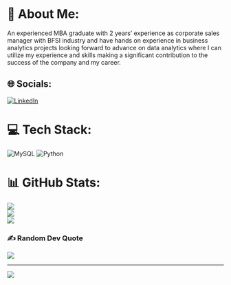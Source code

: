 # 💫 About Me:
An experienced MBA graduate with 2 years’ experience as corporate sales manager with BFSI industry and have hands on experience in business analytics projects looking forward to advance on data analytics where I can utilize my experience and skills making a significant contribution to the success of the company and my career. 


## 🌐 Socials:
[![LinkedIn](https://img.shields.io/badge/LinkedIn-%230077B5.svg?logo=linkedin&logoColor=white)](https://www.linkedin.com/in/jaimo-jerome-270716211/) 

# 💻 Tech Stack:
![MySQL](https://img.shields.io/badge/mysql-%2300f.svg?style=for-the-badge&logo=mysql&logoColor=white) ![Python](https://img.shields.io/badge/python-3670A0?style=for-the-badge&logo=python&logoColor=ffdd54)
# 📊 GitHub Stats:
![](https://github-readme-stats.vercel.app/api?username=geojaimo&theme=dark&hide_border=false&include_all_commits=false&count_private=false)<br/>
![](https://github-readme-streak-stats.herokuapp.com/?user=geojaimo&theme=dark&hide_border=false)<br/>
![](https://github-readme-stats.vercel.app/api/top-langs/?username=geojaimo&theme=dark&hide_border=false&include_all_commits=false&count_private=false&layout=compact)

### ✍️ Random Dev Quote
![](https://quotes-github-readme.vercel.app/api?type=horizontal&theme=radical)

---
[![](https://visitcount.itsvg.in/api?id=geojaimo&icon=0&color=0)](https://visitcount.itsvg.in)



